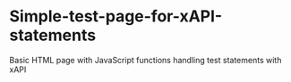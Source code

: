 # Simple-test-page-for-xAPI-statements
Basic HTML page with JavaScript functions handling test statements with xAPI
